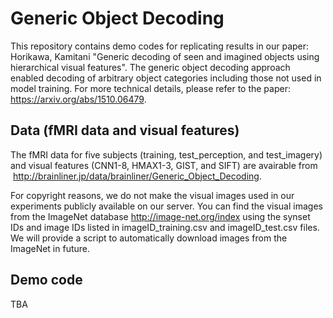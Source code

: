 # Generic Object Decoding

This repository contains demo codes for replicating results in our paper: Horikawa, Kamitani "Generic decoding of seen and imagined objects using hierarchical visual features".
The generic object decoding approach enabled decoding of arbitrary object categories including those not used in model training. For more technical details, please refer to the paper: <https://arxiv.org/abs/1510.06479>.

## Data (fMRI data and visual features)
The fMRI data for five subjects (training, test_perception, and test_imagery) and visual features (CNN1-8, HMAX1-3, GIST, and SIFT) are avairable from  <http://brainliner.jp/data/brainliner/Generic_Object_Decoding>. 

For copyright reasons, we do not make the visual images used in our experiments publicly available on our server. You can find the visual images from the ImageNet database <http://image-net.org/index> using the synset IDs and image IDs listed in imageID_training.csv and imageID_test.csv files. We will provide a script to automatically download images from the ImageNet in future.

## Demo code
TBA
